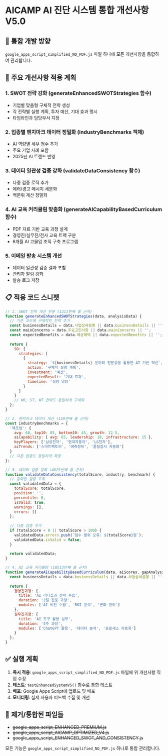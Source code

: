 # AICAMP AI 진단 시스템 통합 개선사항 V5.0

## 🎯 통합 개발 방향

`google_apps_script_simplified_NO_PDF.js` 파일 하나에 모든 개선사항을 통합하여 관리합니다.

## 📝 주요 개선사항 적용 계획

### 1. SWOT 전략 강화 (generateEnhancedSWOTStrategies 함수)
- 기업별 맞춤형 구체적 전략 생성
- 각 전략별 실행 계획, 투자 예산, 기대 효과 명시
- 타임라인과 담당부서 지정

### 2. 업종별 벤치마크 데이터 정밀화 (industryBenchmarks 객체)
- AI 역량별 세부 점수 추가
- 주요 기업 사례 포함
- 2025년 AI 트렌드 반영

### 3. 데이터 일관성 검증 강화 (validateDataConsistency 함수)
- 다중 검증 로직 추가
- 에러/경고 메시지 세분화
- 백분위 계산 정밀화

### 4. AI 교육 커리큘럼 맞춤화 (generateAICapabilityBasedCurriculum 함수)
- PDF 자료 기반 교육 과정 설계
- 경영진/실무진/전사 교육 트랙 구분
- 6개월 AI 고몰입 조직 구축 프로그램

### 5. 이메일 발송 시스템 개선
- 데이터 일관성 검증 결과 포함
- 관리자 알림 강화
- 발송 로그 저장

## 📋 적용 코드 스니펫

```javascript
// 1. SWOT 전략 개선 부분 (1311번째 줄 근처)
function generateEnhancedSWOTStrategies(data, analysisData) {
  // 기존 코드에 구체적인 전략 추가
  const businessDetails = data.사업상세설명 || data.businessDetails || '';
  const mainConcerns = data.주요고민사항 || data.mainConcerns || '';
  const expectedBenefits = data.예상혜택 || data.expectedBenefits || '';
  
  return {
    SO: {
      strategies: [
        {
          strategy: `${businessDetails} 분야의 전문성을 활용한 AI 기반 혁신`,
          action: '구체적 실행 계획',
          investment: '예산',
          expectedResult: '기대 효과',
          timeline: '실행 일정'
        }
      ]
    }
    // WO, ST, WT 전략도 동일하게 구체화
  };
}

// 2. 벤치마크 데이터 개선 (159번째 줄 근처)
const industryBenchmarks = {
  '제조업': { 
    avg: 68, top10: 85, bottom10: 45, growth: 12.5,
    aiCapability: { avg: 65, leadership: 18, infrastructure: 15 },
    keyPlayers: ['삼성전자', '현대자동차', 'LG전자'],
    aiTrends: ['스마트팩토리', '예측정비', '품질검사 자동화']
  }
  // 다른 업종도 동일하게 확장
};

// 3. 데이터 검증 강화 (4829번째 줄 근처)
function validateDataConsistency(totalScore, industry, benchmark) {
  // 강화된 검증 로직
  const validatedData = {
    totalScore: totalScore,
    position: '',
    percentile: 0,
    isValid: true,
    warnings: [],
    errors: []
  };
  
  // 다중 검증 추가
  if (totalScore < 0 || totalScore > 100) {
    validatedData.errors.push(`점수 범위 오류: ${totalScore}점`);
    validatedData.isValid = false;
  }
  
  return validatedData;
}

// 4. AI 교육 커리큘럼 (10513번째 줄 근처)
function generateAICapabilityBasedCurriculum(data, aiScores, gapAnalysis) {
  const businessDetails = data.businessDetails || data.사업상세설명 || '';
  
  return {
    경영진과정: {
      title: 'AI 리더십과 전략 수립',
      duration: '2일 집중 과정',
      modules: ['AI 비전 수립', 'ROI 분석', '변화 관리']
    },
    실무진과정: {
      title: 'AI 도구 활용 실무',
      duration: '4주 과정',
      modules: ['ChatGPT 활용', '데이터 분석', '프로세스 자동화']
    }
  };
}
```

## ✅ 실행 계획

1. **즉시 적용**: `google_apps_script_simplified_NO_PDF.js` 파일에 위 개선사항 직접 수정
2. **테스트**: `testEnhancedSystemV5()` 함수로 통합 테스트
3. **배포**: Google Apps Script에 업로드 및 배포
4. **모니터링**: 실제 사용자 피드백 수집 및 개선

## 🚫 제거/통합된 파일들

- ~~google_apps_script_ENHANCED_PREMIUM.js~~
- ~~google_apps_script_AICAMP_OPTIMIZED_V4.js~~
- ~~google_apps_script_ENHANCED_SWOT_AND_CONSISTENCY.js~~

모든 기능은 `google_apps_script_simplified_NO_PDF.js` 하나로 통합 관리합니다.